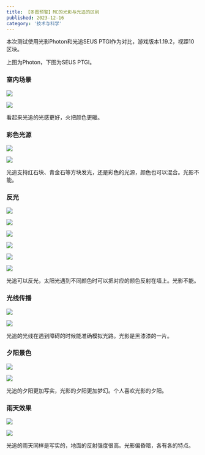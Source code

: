 ```yaml
---
title: 【多图预警】MC的光影与光追的区别
published: 2023-12-16
category: '技术与科学'
---
```


本次测试使用光影Photon和光追SEUS PTGI作为对比，游戏版本1.19.2，视距10区块。

上图为Photon，下图为SEUS PTGI。

### 室内场景

[![](images/屏幕截图-2023-12-16-114332-1024x576.png)](http://blog.pinpe.top/wp-content/uploads/2023/12/屏幕截图-2023-12-16-114332.png)

[![](images/屏幕截图-2023-12-16-121348-1024x576.png)](http://blog.pinpe.top/wp-content/uploads/2023/12/屏幕截图-2023-12-16-121348.png)

看起来光追的光感更好，火把颜色更暖。

### 彩色光源

[![](images/屏幕截图-2023-12-16-115558-1024x576.png)](http://blog.pinpe.top/wp-content/uploads/2023/12/屏幕截图-2023-12-16-115558.png)

[![](images/屏幕截图-2023-12-16-115534-1024x576.png)](http://blog.pinpe.top/wp-content/uploads/2023/12/屏幕截图-2023-12-16-115534.png)

光追支持红石块、青金石等方块发光，还是彩色的光源，颜色也可以混合。光影不能。

### 反光

[![](images/屏幕截图-2023-12-16-120953-1024x576.png)](http://blog.pinpe.top/wp-content/uploads/2023/12/屏幕截图-2023-12-16-120953.png)

[![](images/屏幕截图-2023-12-16-120247-1024x576.png)](http://blog.pinpe.top/wp-content/uploads/2023/12/屏幕截图-2023-12-16-120247.png)

[![](images/屏幕截图-2023-12-16-120942-1024x576.png)](http://blog.pinpe.top/wp-content/uploads/2023/12/屏幕截图-2023-12-16-120942.png)

[![](images/屏幕截图-2023-12-16-120222-1024x576.png)](http://blog.pinpe.top/wp-content/uploads/2023/12/屏幕截图-2023-12-16-120222.png)

[![](images/屏幕截图-2023-12-16-121011-1024x576.png)](http://blog.pinpe.top/wp-content/uploads/2023/12/屏幕截图-2023-12-16-121011.png)

[![](images/屏幕截图-2023-12-16-120759-1024x576.png)](http://blog.pinpe.top/wp-content/uploads/2023/12/屏幕截图-2023-12-16-120759.png)

光追可以反光，太阳光遇到不同颜色时可以把对应的颜色反射在墙上。光影不能。

### 光线传播

[![](images/屏幕截图-2023-12-16-121640-1024x576.png)](http://blog.pinpe.top/wp-content/uploads/2023/12/屏幕截图-2023-12-16-121640.png)

[![](images/屏幕截图-2023-12-16-121617-1024x576.png)](http://blog.pinpe.top/wp-content/uploads/2023/12/屏幕截图-2023-12-16-121617.png)

光追的光线在遇到障碍的时候能准确模拟光路。光影是黑漆漆的一片。

### 夕阳景色

[![](images/屏幕截图-2023-12-16-121047-1024x576.png)](http://blog.pinpe.top/wp-content/uploads/2023/12/屏幕截图-2023-12-16-121047.png)

[![](images/屏幕截图-2023-12-16-121113-1024x576.png)](http://blog.pinpe.top/wp-content/uploads/2023/12/屏幕截图-2023-12-16-121113.png)

光追的夕阳更加写实，光影的夕阳更加梦幻。个人喜欢光影的夕阳。

### 雨天效果

[![](images/屏幕截图-2023-12-16-121233-1024x576.png)](http://blog.pinpe.top/wp-content/uploads/2023/12/屏幕截图-2023-12-16-121233.png)

[![](images/屏幕截图-2023-12-16-121245-1024x576.png)](http://blog.pinpe.top/wp-content/uploads/2023/12/屏幕截图-2023-12-16-121245.png)

光追的雨天同样是写实的，地面的反射强度很高。光影偏昏暗，各有各的特点。